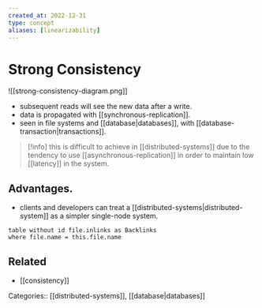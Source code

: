 ```yaml
---
created_at: 2022-12-31
type: concept
aliases: [linearizability]
---
```


# Strong Consistency

![[strong-consistency-diagram.png]]
- subsequent reads will see the new data after a write.
- data is propagated with [[synchronous-replication]].
- seen in file systems and [[database|databases]], with [[database-transaction|transactions]].

> [!info]
> this is difficult to achieve in [[distributed-systems]] due to the tendency to use [[asynchronous-replication]] in order to maintain low [[latency]] in the system.

## Advantages.

- clients and developers can treat a [[distributed-systems|distributed-system]] as a simpler single-node system.

```dataview
table without id file.inlinks as Backlinks
where file.name = this.file.name
```

## Related

- [[consistency]]

Categories:: [[distributed-systems]], [[database|databases]]
